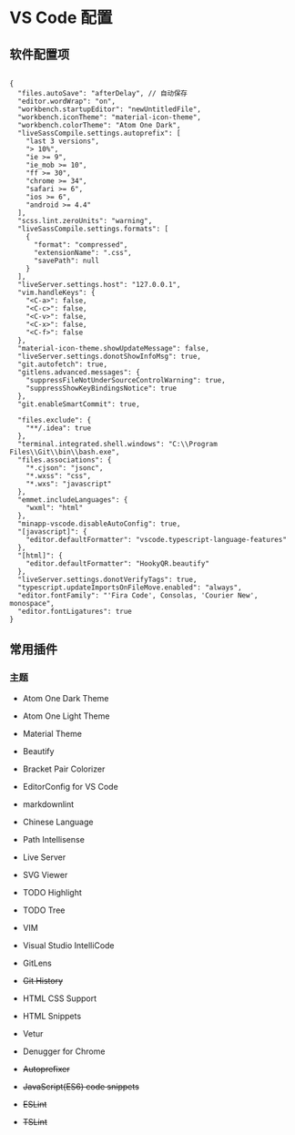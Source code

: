 # VS Code 配置

## 软件配置项

```json5

{
  "files.autoSave": "afterDelay", // 自动保存
  "editor.wordWrap": "on",
  "workbench.startupEditor": "newUntitledFile",
  "workbench.iconTheme": "material-icon-theme",
  "workbench.colorTheme": "Atom One Dark",
  "liveSassCompile.settings.autoprefix": [
    "last 3 versions",
    "> 10%",
    "ie >= 9",
    "ie_mob >= 10",
    "ff >= 30",
    "chrome >= 34",
    "safari >= 6",
    "ios >= 6",
    "android >= 4.4"
  ],
  "scss.lint.zeroUnits": "warning",
  "liveSassCompile.settings.formats": [
    {
      "format": "compressed",
      "extensionName": ".css",
      "savePath": null
    }
  ],
  "liveServer.settings.host": "127.0.0.1",
  "vim.handleKeys": {
    "<C-a>": false,
    "<C-c>": false,
    "<C-v>": false,
    "<C-x>": false,
    "<C-f>": false
  },
  "material-icon-theme.showUpdateMessage": false,
  "liveServer.settings.donotShowInfoMsg": true,
  "git.autofetch": true,
  "gitlens.advanced.messages": {
    "suppressFileNotUnderSourceControlWarning": true,
    "suppressShowKeyBindingsNotice": true
  },
  "git.enableSmartCommit": true,

  "files.exclude": {
    "**/.idea": true
  },
  "terminal.integrated.shell.windows": "C:\\Program Files\\Git\\bin\\bash.exe",
  "files.associations": {
    "*.cjson": "jsonc",
    "*.wxss": "css",
    "*.wxs": "javascript"
  },
  "emmet.includeLanguages": {
    "wxml": "html"
  },
  "minapp-vscode.disableAutoConfig": true,
  "[javascript]": {
    "editor.defaultFormatter": "vscode.typescript-language-features"
  },
  "[html]": {
    "editor.defaultFormatter": "HookyQR.beautify"
  },
  "liveServer.settings.donotVerifyTags": true,
  "typescript.updateImportsOnFileMove.enabled": "always",
  "editor.fontFamily": "'Fira Code', Consolas, 'Courier New', monospace",
  "editor.fontLigatures": true
}
```

## 常用插件

### 主题

+ Atom One Dark Theme
+ Atom One Light Theme
+ Material Theme

+ Beautify
+ Bracket Pair Colorizer
+ EditorConfig for VS Code
+ markdownlint
+ Chinese Language
+ Path Intellisense
+ Live Server
+ SVG Viewer
+ TODO Highlight
+ TODO Tree
+ VIM
+ Visual Studio IntelliCode

+ GitLens
+ ~~Git History~~

+ HTML CSS Support
+ HTML Snippets
+ Vetur
+ Denugger for Chrome
+ ~~Autoprefixer~~
+ ~~JavaScript(ES6) code snippets~~
+ ~~ESLint~~
+ ~~TSLint~~
